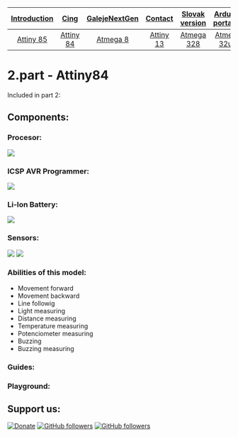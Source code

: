 
| [**Introduction**](README-en.md) |[**Cing**](README-cing.md)  |[**GalejeNextGen**](README-GNG.md)|[**Contact**](README-contact.md)|[**Slovak version**](README.md)|[**Arduino portable**](https://goo.gl/Sfmrn4)|
|:---:|:---:|:---:|:---:|:---:|:---:|
|[Attiny 85](README-Attiny85-en.md)|[Attiny 84](README-Attiny84-en.md)|[Atmega 8](README-Atmega8-en.md)|[Attiny 13](README-Attiny13-en.md)|[Atmega 328](README-Atmega328-en.md)|[Atmega 32u4](README-Atmega32u4-en.md)|


# 2.part - Attiny84
Included in part 2:

## Components:

### Procesor:
<a href="https://github.com/Galeje/Cing/blob/master/Fotografie%20(Photos)/Kni%C5%BEn%C3%A9%20fotky%20(Book%20photos)/IMG_6861.JPG"><img src="Fotografie%20(Photos)/Knižné%20fotky%20(Book%20photos)/IMG_6861.JPG"></a>

### ICSP AVR Programmer:
<a href="https://github.com/Galeje/Cing/blob/master/Fotografie%20(Photos)/Kni%C5%BEn%C3%A9%20fotky%20(Book%20photos)/IMG_6868.JPG"><img src="Fotografie%20(Photos)/Knižné%20fotky%20(Book%20photos)/IMG_6868.JPG"></a>

### Li-Ion Battery:
<a href="https://github.com/Galeje/Cing/blob/master/Fotografie%20(Photos)/Komponenty%20(Components)/18650%20Bat%C3%A9ria%20(Battery).jpg"><img src="Fotografie%20(Photos)/Komponenty%20(Components)/18650%20Batéria%20(Battery).jpg"></a>

### Sensors:


<a href="https://github.com/Galeje/Cing/blob/master/Fotografie%20(Photos)/Komponenty%20(Components)/Cing-Senzory.png"><img src="Fotografie%20(Photos)/Komponenty%20(Components)/Cing-Senzory.png"></a>
<a href="https://github.com/Galeje/Cing/blob/master/Fotografie%20(Photos)/Komponenty%20(Components)/Attiny84-Senzory.png"><img src="Fotografie%20(Photos)/Komponenty%20(Components)/Attiny84-Senzory.png"></a>





### Abilities of this model:
 - Movement forward
 - Movement backward
 - Line followig
 - Light measuring
 - Distance measuring
 - Temperature measuring
 - Potenciometer measuring
 - Buzzing
 - Buzzing measuring

### Guides:
 
### Playground:



## Support us:
[![Donate](https://img.shields.io/badge/paypal-donate-yellow.svg)](https://www.paypal.me/StanislavJochman)
[![GitHub followers](https://img.shields.io/github/followers/espadrine.svg?style=social&label=Follow)](https://github.com/StanislavJochman/ATTEMP)
[![GitHub followers](https://img.shields.io/github/followers/espadrine.svg?style=social&label=Follow)](https://github.com/Galeje/Cing)
